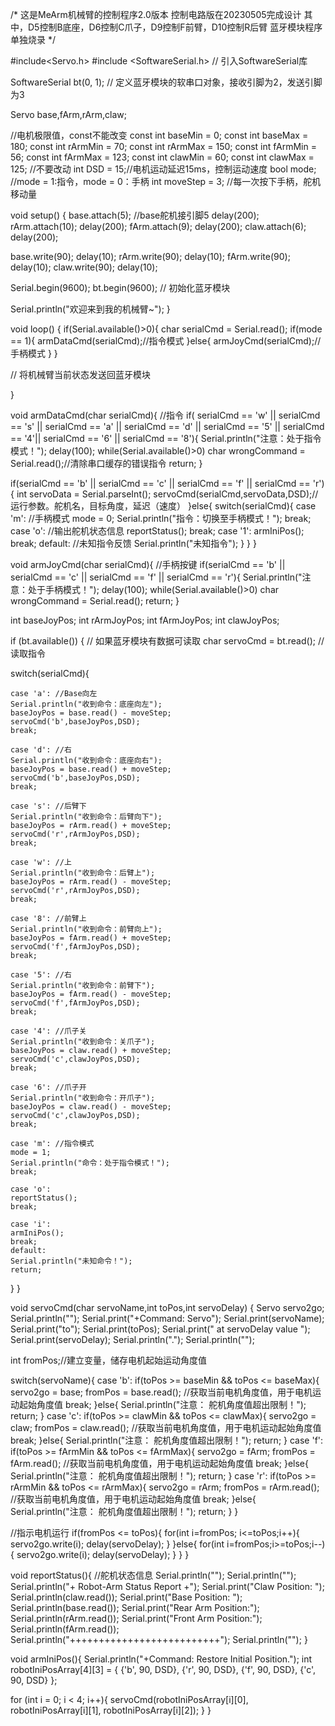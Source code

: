 /*
这是MeArm机械臂的控制程序2.0版本
控制电路版在20230505完成设计
其中，D5控制B底座，D6控制C爪子，D9控制F前臂，D10控制R后臂
蓝牙模块程序单独烧录
*/

#include<Servo.h>
#include <SoftwareSerial.h> // 引入SoftwareSerial库

SoftwareSerial bt(0, 1); // 定义蓝牙模块的软串口对象，接收引脚为2，发送引脚为3


Servo base,fArm,rArm,claw;

//电机极限值，const不能改变
const int baseMin = 0;
const int baseMax = 180;
const int rArmMin = 70;
const int rArmMax = 150;
const int fArmMin = 56;
const int fArmMax = 123;
const int clawMin = 60;
const int clawMax = 125;
//不要改动
int DSD = 15;//电机运动延迟15ms，控制运动速度
bool mode;  //mode = 1:指令，mode = 0：手柄
int moveStep = 3; //每一次按下手柄，舵机移动量

void setup() {
  base.attach(5);  //base舵机接引脚5
  delay(200);
  rArm.attach(10);
  delay(200);
  fArm.attach(9);
  delay(200);
  claw.attach(6);
  delay(200);

  base.write(90);
  delay(10);
  rArm.write(90);
  delay(10);
  fArm.write(90);
  delay(10);
  claw.write(90);
  delay(10);

Serial.begin(9600);
bt.begin(9600); // 初始化蓝牙模块

Serial.println("欢迎来到我的机械臂~");
}

void loop() {
 if(Serial.available()>0){
   char serialCmd = Serial.read();
   if(mode == 1){
     armDataCmd(serialCmd);//指令模式
   }else{
     armJoyCmd(serialCmd);//手柄模式
   }
 }

 // 将机械臂当前状态发送回蓝牙模块

}

void armDataCmd(char serialCmd){ //指令
  if( serialCmd == 'w' || serialCmd == 's' || serialCmd == 'a' || 
  serialCmd == 'd' || serialCmd == '5' || serialCmd == '4'|| 
  serialCmd == '6' || serialCmd == '8'){
    Serial.println("注意：处于指令模式！");
    delay(100);
    while(Serial.available()>0)
    char wrongCommand = Serial.read();//清除串口缓存的错误指令
    return;
  }

if(serialCmd == 'b' || serialCmd == 'c' || serialCmd == 'f' || serialCmd == 'r'){
  int servoData = Serial.parseInt();
  servoCmd(serialCmd,servoData,DSD);//运行参数。舵机名，目标角度，延迟（速度）
}else{
  switch(serialCmd){
    case 'm': //手柄模式
    mode = 0;
    Serial.println("指令：切换至手柄模式！");
    break;
    case 'o': //输出舵机状态信息
    reportStatus();
    break;
    case '1':
    armIniPos();
    break;
    default: //未知指令反馈
    Serial.println("未知指令");
                  }
      }
}

void armJoyCmd(char serialCmd){ //手柄按键
if(serialCmd == 'b' || serialCmd == 'c' || serialCmd == 'f' || serialCmd == 'r'){
  Serial.println("注意：处于手柄模式！");
  delay(100);
  while(Serial.available()>0)
  char wrongCommand = Serial.read();
  return;
  }

  int baseJoyPos;
  int rArmJoyPos;
  int fArmJoyPos;
  int clawJoyPos;

if (bt.available()) { // 如果蓝牙模块有数据可读取
    char servoCmd = bt.read(); // 读取指令


  switch(serialCmd){

    case 'a': //Base向左
    Serial.println("收到命令：底座向左");
    baseJoyPos = base.read() - moveStep;
    servoCmd('b',baseJoyPos,DSD);
    break;

    case 'd': //右
    Serial.println("收到命令：底座向右");
    baseJoyPos = base.read() + moveStep;
    servoCmd('b',baseJoyPos,DSD);
    break;

    case 's': //后臂下
    Serial.println("收到命令：后臂向下");
    baseJoyPos = rArm.read() + moveStep;
    servoCmd('r',rArmJoyPos,DSD);
    break;

    case 'w': //上
    Serial.println("收到命令：后臂上");
    baseJoyPos = rArm.read() - moveStep;
    servoCmd('r',rArmJoyPos,DSD);
    break;

    case '8': //前臂上
    Serial.println("收到命令：前臂向上");
    baseJoyPos = fArm.read() + moveStep;
    servoCmd('f',fArmJoyPos,DSD);
    break;

    case '5': //右
    Serial.println("收到命令：前臂下");
    baseJoyPos = fArm.read() - moveStep;
    servoCmd('f',fArmJoyPos,DSD);
    break;

    case '4': //爪子关
    Serial.println("收到命令：关爪子");
    baseJoyPos = claw.read() + moveStep;
    servoCmd('c',clawJoyPos,DSD);
    break;

    case '6': //爪子开
    Serial.println("收到命令：开爪子");
    baseJoyPos = claw.read() - moveStep;
    servoCmd('c',clawJoyPos,DSD);
    break;

    case 'm': //指令模式
    mode = 1;
    Serial.println("命令：处于指令模式！");
    break;

    case 'o':
    reportStatus();
    break;

    case 'i':
    armIniPos();
    break;
    default:
    Serial.println("未知命令！");
    return;
  }
}

void servoCmd(char servoName,int toPos,int servoDelay)
{
  Servo servo2go;
  Serial.println("");
  Serial.print("+Command: Servo");
  Serial.print(servoName);
  Serial.print("to");
  Serial.print(toPos);
  Serial.print(" at servoDelay value ");
  Serial.print(servoDelay);
  Serial.println(".");
  Serial.println("");

  int fromPos;//建立变量，储存电机起始运动角度值

  switch(servoName){
    case 'b':
    if(toPos >= baseMin && toPos <= baseMax){
      servo2go = base;
      fromPos = base.read(); //获取当前电机角度值，用于电机运动起始角度值
      break;
    }else{
      Serial.println("注意： 舵机角度值超出限制！");
      return;
    }
    case 'c':
    if(toPos >= clawMin && toPos <= clawMax){
      servo2go = claw;
      fromPos = claw.read(); //获取当前电机角度值，用于电机运动起始角度值
      break;
    }else{
      Serial.println("注意： 舵机角度值超出限制！");
      return;
    }
    case 'f':
    if(toPos >= fArmMin && toPos <= fArmMax){
      servo2go = fArm;
      fromPos = fArm.read(); //获取当前电机角度值，用于电机运动起始角度值
      break;
    }else{
      Serial.println("注意： 舵机角度值超出限制！");
      return;
    }
    case 'r':
    if(toPos >= rArmMin && toPos <= rArmMax){
      servo2go = rArm;
      fromPos = rArm.read(); //获取当前电机角度值，用于电机运动起始角度值
      break;
    }else{
      Serial.println("注意： 舵机角度值超出限制！");
      return;
    }
  }

//指示电机运行
if(fromPos <= toPos){
  for(int i=fromPos; i<=toPos;i++){
    servo2go.write(i);
    delay(servoDelay);
  }
}else{
  for(int i=fromPos;i>=toPos;i--){
    servo2go.write(i);
    delay(servoDelay);
  }
}
}

void reportStatus(){  //舵机状态信息
  Serial.println("");
  Serial.println("");
  Serial.println("+ Robot-Arm Status Report +");
  Serial.print("Claw Position: "); Serial.println(claw.read());
  Serial.print("Base Position: "); Serial.println(base.read());
  Serial.print("Rear  Arm Position:"); Serial.println(rArm.read());
  Serial.print("Front Arm Position:"); Serial.println(fArm.read());
  Serial.println("++++++++++++++++++++++++++");
  Serial.println("");
}
 
void armIniPos(){
  Serial.println("+Command: Restore Initial Position.");
  int robotIniPosArray[4][3] = {
    {'b', 90, DSD},
    {'r', 90, DSD},
    {'f', 90, DSD},
    {'c', 90, DSD} 
  };
 
  for (int i = 0; i < 4; i++){
    servoCmd(robotIniPosArray[i][0], robotIniPosArray[i][1], robotIniPosArray[i][2]);
  }
}

